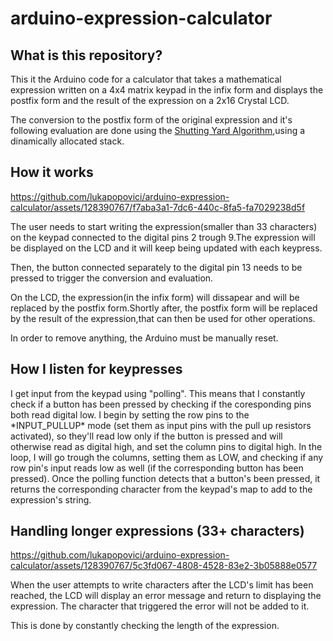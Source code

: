 # arduino-expression-calculator
## What is this repository?
<p> This it the Arduino code for a calculator that takes a mathematical expression written on a 4x4 matrix keypad in the infix form and displays the postfix form and the result of the expression on a 2x16 Crystal LCD. </p>

The conversion to the postfix form of the original expression and it's following evaluation are done using the [Shutting Yard Algorithm](https://en.wikipedia.org/wiki/Shunting_yard_algorithm),using a dinamically allocated stack.

## How it works
https://github.com/lukapopovici/arduino-expression-calculator/assets/128390767/f7aba3a1-7dc6-440c-8fa5-fa7029238d5f
<p>The user needs to start writing the expression(smaller than 33 characters) on the keypad connected to the digital pins 2 trough 9.The expression will be displayed on the LCD and it will keep being updated with each keypress.</p>
<p>Then, the button connected separately to the digital pin 13 needs to be pressed to trigger the conversion and evaluation.</p>
<p>On the LCD, the expression(in the infix form) will dissapear and will be replaced by the postfix form.Shortly after, the postfix form will be replaced by the result of the expression,that can then be used for other operations.</p>
<p>In order to remove anything, the Arduino must be manually reset.</p>

## How I listen for keypresses
<p>I get input from the keypad using "polling". This means that I constantly check if a button has been pressed by checking if the coresponding pins both read digital low. I begin by setting the row pins to the *INPUT_PULLUP* mode (set them as input pins with the pull up resistors activated), so they'll read low only if the button is pressed and will otherwise read as digital high, and set the column pins to digital high. In the loop, I will go trough the columns, setting them as LOW, and checking if any row pin's input reads low as well (if the corresponding button has been pressed). Once the polling function detects that a button's been pressed, it returns the corresponding character from the keypad's map to add to the expression's string.</p>



## Handling longer expressions (33+ characters)

https://github.com/lukapopovici/arduino-expression-calculator/assets/128390767/5c3fd067-4808-4528-83e2-3b05888e0577

<p>When the user attempts to write characters after the LCD's limit has been reached, the LCD will display an error message and return to displaying the expression. The character that triggered the error will not be added to it.</p>
<p>This is done by constantly checking the length of the expression.</p>
